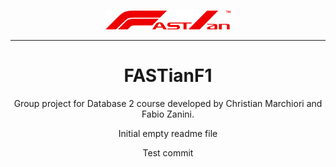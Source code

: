 ###
<div align="center">
  <a href="https://github.com/FabioZanini00/FASTianF1">
    <img src="FASTianF1Logo_V2.png" width="200" alt="FASTianF1 Logo"/>
  </a>

---
# FASTianF1
Group project for Database 2 course developed by Christian Marchiori and Fabio Zanini.

Initial empty readme file

Test commit
</div>
